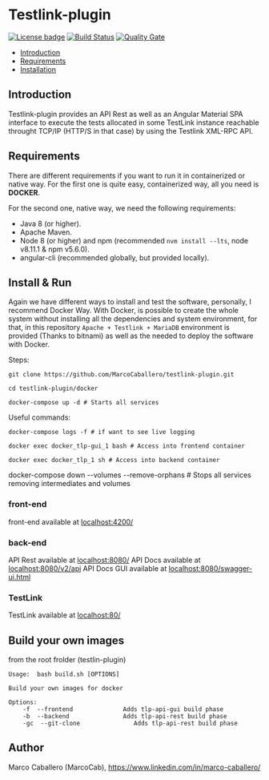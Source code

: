 ﻿# Testlink-plugin

[![License badge](https://img.shields.io/hexpm/l/plug.svg)](http://www.apache.org/licenses/LICENSE-2.0)
[![Build Status](https://api.travis-ci.org/MarcoCaballero/testlink-plugin.svg?branch=master)](https://travis-ci.org/MarcoCaballero/testlink-plugin)
[![Quality Gate](https://sonarcloud.io/api/badges/gate?key=com.marco.tlp%3Atestlink-plugin-rest)](https://sonarcloud.io/dashboard/index/com.marco.tlp%3Atestlink-plugin-rest)

* [Introduction](https://github.com/MarcoCaballero/testlink-plugin#introduction)
* [Requirements](https://github.com/MarcoCaballero/testlink-plugin#requirements)
* [Installation](https://github.com/MarcoCaballero/testlink-plugin#installation)

## Introduction

Testlink-plugin provides an API Rest as well as an Angular Material SPA interface to execute the tests allocated in some TestLink instance reachable throught TCP/IP (HTTP/S in that case) by using the Testlink XML-RPC API.

## Requirements

There are different requirements if you want to run it in containerized or native way.
For the first one is quite easy, containerized way, all you need is **DOCKER**.

For the second one, native way, we need the following requirements:

* Java 8 (or higher).
* Apache Maven.
* Node 8 (or higher) and npm (recommended `nvm install --lts`, node v8.11.1 & npm v5.6.0).
* angular-cli (recommended globally, but provided locally).

## Install & Run

Again we have different ways to install and test the software, personally, I recommend Docker Way.
With Docker, is possible to create the whole system without installing all the dependencies and system environment, for that, in this repository `Apache + Testlink + MariaDB` environment is provided (Thanks to bitnami) as well as the needed to deploy the software with Docker.

Steps:

`git clone https://github.com/MarcoCaballero/testlink-plugin.git`

`cd testlink-plugin/docker`

`docker-compose up -d # Starts all services`

Useful commands:

`docker-compose logs -f # if want to see live logging`

`docker exec docker_tlp-gui_1 bash # Access into frontend container`

`docker exec docker_tlp_1 sh # Access into backend container`

docker-compose down --volumes --remove-orphans  # Stops all services removing intermediates and volumes

### front-end

front-end available at <localhost:4200/>

### back-end

API Rest available at <localhost:8080/>
API Docs available at <localhost:8080/v2/api>
API Docs GUI available at <localhost:8080/swagger-ui.html>

### TestLink

TestLink available at <localhost:80/>

## Build your own images

from the root frolder (testlin-plugin)

```text
Usage:  bash build.sh [OPTIONS]

Build your own images for docker

Options:
    -f  --frontend              Adds tlp-api-gui build phase
    -b  --backend               Adds tlp-api-rest build phase
    -gc  --git-clone               Adds tlp-api-rest build phase
```


## Author

Marco Caballero (MarcoCab), <https://www.linkedin.com/in/marco-caballero/>